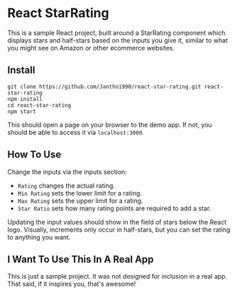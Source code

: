 # React StarRating

This is a sample React project, built around a StarRating component which displays stars and half-stars based on the inputs you give it, similar to what you might see on Amazon or other ecommerce websites.

## Install
```
git clone https://github.com/Jantho1990/react-star-rating.git react-star-rating
npm install
cd react-star-rating
npm start
```

This should open a page on your browser to the demo app. If not, you should be able to access it via `localhost:3000`.

## How To Use
Change the inputs via the inputs section:
- `Rating` changes the actual rating.
- `Min Rating` sets the lower limit for a rating.
- `Max Rating` sets the upper limit for a rating.
- `Star Ratio` sets how many rating points are required to add a star.

Updating the input values should show in the field of stars below the React logo. Visually, increments only occur in half-stars, but you can set the rating to anything you want.

## I Want To Use This In A Real App
This is just a sample project. It was not designed for inclusion in a real app. That said, if it inspires you, that's awesome!